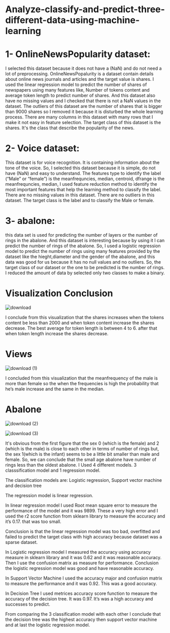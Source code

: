 # Analyze-classify-and-predict-three-different-data-using-machine-learning

# 1-  OnlineNewsPopularity dataset: 
I selected this dataset because it does not have a (NaN) and do not need a lot of preprocessing. OnlineNewsPopalurity is a dataset contain details about online news journals and articles and the target value is shares. I used the linear regression model to predict the number of shares of newspapers using many features like, Number of tokens content and average token length to predict number of shares. And this dataset also have no missing values and I checked that there is not a NaN values in the dataset. The outliers of this dataset are the number of shares that is bigger than 9000 shares so I removed it because it is disturbed the whole learning process. There are many columns in this dataset with many rows that I make it not easy in feature selection. The target class of this dataset is the shares. It's the class that describe the popularity of the news. 

# 2- Voice dataset: 
This dataset is for voice recognition. It is containing information about the tone of the voice. So, I selected this dataset because it is simple, do not have (NaN) and easy to understand. The features type to identify the label (“Male” or “female”) is the meanfrequncies, median, centroid, dfrange is the meanfrequncies, median, I used feature reduction method to identify the most important features that help the learning method to classify the label. There are no missing values in this dataset. There are no outliers in this dataset. The target class is the label and to classify the Male or female. 

# 3- abalone: 
this data set is used for predicting the number of layers or the number of rings in the abalone. And this dataset is interesting because by using it I can predict the number of rings of the abalone. So, I used a logistic regression model to predict the number of rings using many features provided by the dataset like the hieght,diameter and the gender of the abalone, and this data was good for us because it has no null values and no outliers. So, the target class of our dataset or the one to be predicted is the number of rings. I reduced the amount of data by selected only two classes to make a binary.

# Visualization Conclusion

![download](https://user-images.githubusercontent.com/96385070/148695429-afec148d-889f-4116-bbc1-c38c7d6702df.png)

I conclude from this visualization that the shares increases when the tokens content be less than 2000 and when token content increase the shares decrease. The best average for token length is between 4 to 6. after that when token length increase the shares decrease.

# Views

![download (1)](https://user-images.githubusercontent.com/96385070/148695480-6669f1e5-6d15-4b82-a685-805cba1eb537.png)

I concluded from this visualization that the meanfrequency of the male is more than female so the when the frequencies is high the probability that he’s male increase and the same in the median.

# Abalone

![download (2)](https://user-images.githubusercontent.com/96385070/148695518-37866b76-15b1-4df8-8a88-24cd6ccd2eca.png)


![download (3)](https://user-images.githubusercontent.com/96385070/148695536-3e674d25-c6b3-461e-ba84-9de2b9de0a51.png)

It's obvious from the first figure that the sex 0 (which is the female) and 2 (which is the male) is close to each other in terms of number of rings but, the sex 1(which is the infant) seems to be a little bit smaller than male and female. So, we can conclude that the small age abalone have number of rings less than the oldest abalone.
I Used 4 different models.  3 classsification model and 1 regression model.  

The classification models are: Logistic regression, Support vector machine and decision tree 

The regression model is linear regression. 

In linear regression model I used Root mean square error to measure the performance of the model and it was 9899. These a very high error and I used the r2 score function from sklearn library to measure the accuracy and it’s 0.17. that was too small.  

Conclusion is that the linear regression model was too bad, overfitted and failed to predict the target class with high accuracy because dataset was a sparse dataset. 

In Logistic regression model I measured the accuracy using accuracy measure in sklearn library and it was 0.62 and it was reasonable accuracy. Then I use the confusion matrix as measure for performance. Conclusion the logistic regression model was good and have reasonable accuracy. 

In Support Vector Machine I used the accuracy major and confusion matrix to measure the performance and it was 0.92. This was a good accuracy. 

In Decision Tree I used metrices accuracy score function to measure the accuracy of the decision tree. It was 0.97. It’s was a high accuracy and successes to predict. 

From comparing the 3 classification model with each other I conclude that the decision tree was the highest accuracy then support vector machine and at last the logistic regression model. 
